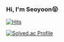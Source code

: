 ### Hi, I'm Seoyoon😝

[![Hits](https://hits.seeyoufarm.com/api/count/incr/badge.svg?url=https%3A%2F%2Fgithub.com%2FHeedong0926%2FHeedong0926&count_bg=%23000000&title_bg=%23FFD0D0&icon=&icon_color=%23000000&title=hits&edge_flat=true)](https://hits.seeyoufarm.com)


[![Solved.ac Profile](http://mazassumnida.wtf/api/generate_badge?boj=kimseouni)](https://solved.ac/kimseouni)
